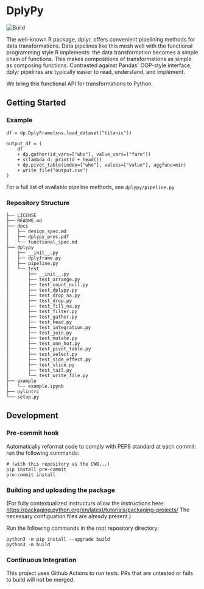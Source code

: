# DplyPy
![Build](https://github.com/ccharp/dplyPY/actions/workflows/python-package.yml/badge.svg)


The well-known R package, dplyr, offers convenient pipelining methods for data transformations. Data pipelines like this mesh well with the functional programming style R implements: the data transformation becomes a simple chain of functions. This makes compositions of transformations as simple as composing functions. Contrasted against Pandas' OOP-style interface, dplyr pipelines are typically easier to read, understand, and implement.

We bring this functional API for transformations to Python. 

## Getting Started

### Example
```
df = dp.DplyFrame(sns.load_dataset("titanic"))

output_df = (
    df 
    + dp.gather(id_vars=["who"], value_vars=["fare"])
    + s(lambda d: print(d + head())
    + dp.pivot_table(index=["who"], values=["value"], aggfunc=min)
    + write_file("output.csv")
)
```

For a full list of available pipeline methods, see `dplypy/pipeline.py`
### Repository Structure
```
├── LICENSE
├── README.md
├── docs
│   ├── design_spec.md
│   ├── dplypy_pres.pdf
│   └── functional_spec.md
├── dplypy
│   ├── __init__.py
│   ├── dplyframe.py
│   ├── pipeline.py
│   └── test
│       ├── __init__.py
│       ├── test_arrange.py
│       ├── test_count_null.py
│       ├── test_dplypy.py
│       ├── test_drop_na.py
│       ├── test_drop.py
│       ├── test_fill_na.py
│       ├── test_filter.py
│       ├── test_gather.py
│       ├── test_head.py
│       ├── test_integration.py
│       ├── test_join.py
│       ├── test_mutate.py
│       ├── test_one_hot.py
│       ├── test_pivot_table.py
│       ├── test_select.py
│       ├── test_side_effect.py
│       ├── test_slice.py
│       ├── test_tail.py
│       └── test_write_file.py
├── example
│   └── example.ipynb
├── pylintrc
└── setup.py
```

## Development
### Pre-commit hook

Automatically reformat code to comply with PEP8 standard at each commit: run the following commands:
```
# (with this repository as the CWD...)
pip install pre-commit
pre-commit install
```

### Building and uploading the package
(For fully contextualized instructurs ollow the instructions here: https://packaging.python.org/en/latest/tutorials/packaging-projects/
The necessary configuation files are already present.)

Run the following commands in the root repository directory:
```
python3 -m pip install --upgrade build
python3 -m build

```

### Continuous Integration
This project uses Github Actions to run tests. PRs that are untested or fails to build will not be merged.  

